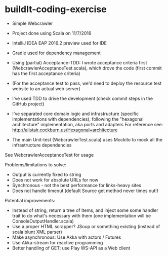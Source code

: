 # buildIt-coding-exercise

* Simple Webcrawler
* Project done using Scala on 11/7/2016
* IntelliJ IDEA EAP 2016.2 preview used for IDE
* Gradle used for dependency management

* Using (partial) Acceptance-TDD: I wrote acceptance criteria first (WebcrawlerAcceptanceTest.scala), which drove the code (first commit has the first acceptance criteria)
* (For the acceptance test to pass, we'd need to deploy the resource test website to an actual web server)
* I've used TDD to drive the development (check commit steps in the GitHub project)
* I've separated core domain logic and infrastructure (specific implementations with dependencies), following the "hexagonal architecture" implementation, aka ports and adapters
  For reference see: http://alistair.cockburn.us/Hexagonal+architecture
* The main Unit-test (WebcrawlerTest.scala) uses Mockito to mock all the infrastructure dependencies

See WebcrawlerAcceptanceTest for usage

Problems/limitations to solve:
* Output is currently fixed to string
* Does not work for absolute URLs for now
* Synchronous - not the best performance for links-heavy sites
* Does not handle timeout (default Source get method never times out!)

Potential improvements:
* Instead of string, return a tree of Items, and inject some some handler trait to do what's necessary with them (one implementation will be ConsoleOutputHandler.scala)
* Use a proper HTML scrapper? JSoup or something existing (instead of scala blunt XML parser)
* Make asynchronous: Use Akka with actors / Futures
* Use Akka-stream for reactive programming
* Better handling of GET: use Play WS-API as a Web client
